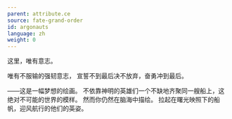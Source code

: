 ```yaml
---
parent: attribute.ce
source: fate-grand-order
id: argonauts
language: zh
weight: 0
---
```


这里，唯有意志。

唯有不服输的强韧意志，
宣誓不到最后决不放弃，奋勇冲到最后。


——这是一幅梦想的绘画。
不依靠神明的英雄们一个不缺地齐聚同一艘船上，这绝对不可能的世界的模样。
然而你仍然在脑海中描绘。
拉起在曙光映照下的船帆，迎风航行的他们的英姿。
